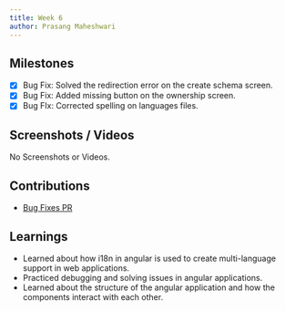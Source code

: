 ```yaml
---
title: Week 6
author: Prasang Maheshwari
---
```


## Milestones
- [x] Bug Fix: Solved the redirection error on the create schema screen.
- [x] Bug Fix: Added missing button on the ownership screen.
- [x] Bug FIx: Corrected spelling on languages files. 

## Screenshots / Videos
No Screenshots or Videos.

## Contributions
- [Bug Fixes PR](https://github.com/Sunbird-RC/Admin-Portal/pull/109)

## Learnings
- Learned about how i18n in angular is used to create multi-language support in web applications.
- Practiced debugging and solving issues in angular applications.
- Learned about the structure of the angular application and how the components interact with each other.

